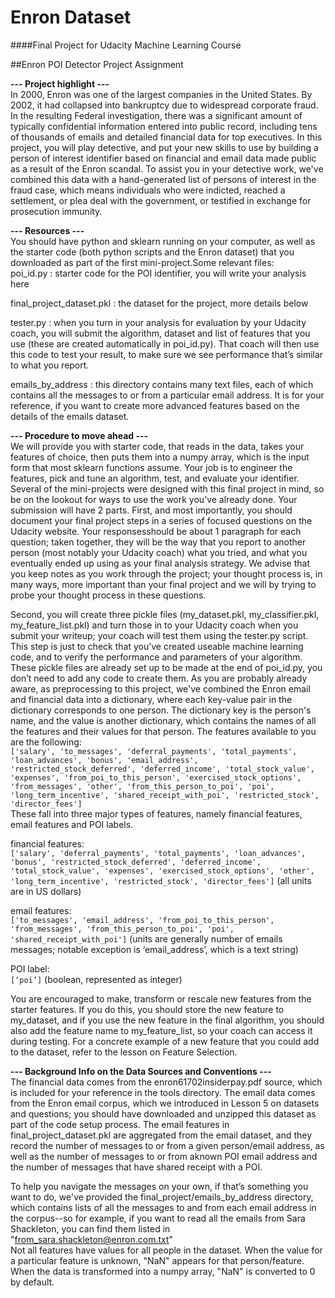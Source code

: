 # Enron Dataset
####Final Project for Udacity Machine Learning Course

##Enron POI Detector Project Assignment

**--- Project highlight ---**  
In 2000, Enron was one of the largest companies in the United States. By 2002, it had collapsed into bankruptcy due to widespread corporate fraud. In the resulting Federal investigation, there was a significant amount of typically confidential information entered into public record, including tens of thousands of emails and detailed financial data for top executives. In this project, you will play detective, and put your new skills to use by building a person of interest identifier based on financial and email data made public as a result of the Enron scandal. To assist you in your detective work, we've combined this data with a hand-generated list of persons of interest in the fraud case, which means individuals who were indicted, reached a settlement, or plea deal with the government, or testified in exchange for prosecution immunity.  

**--- Resources ---**  
You should have python and sklearn running on your computer, as well as the starter code (both python scripts and the Enron dataset) that you downloaded as part of the first mini-project.Some relevant files:  
poi_id.py : starter code for the POI identifier, you will write your analysis here  

final_project_dataset.pkl : the dataset for the project, more details below  

tester.py : when you turn in your analysis for evaluation by your Udacity coach, you will submit the algorithm, dataset and list of features that you use (these are created automatically in poi_id.py).  That coach will then use this code to test your result, to make sure we see performance that’s similar to what you report.
    
emails_by_address : this directory contains many text files, each of which contains all the messages to or from a particular email address.  It is for your reference, if you want to create more advanced features based on the details of the emails dataset.  
 
**--- Procedure to move ahead ---**  
We will provide you with starter code, that reads in the data, takes your features of choice, then puts them into a numpy array, which is the input form that most sklearn functions assume.  Your job is to engineer the features, pick and tune an algorithm, test, and evaluate your identifier.  Several of the mini-projects were designed with this final project in mind, so be on the lookout for ways to use the work you’ve already done.
Your submission will have 2 parts.  First, and most importantly, you should document your final project steps in a series of focused questions on the Udacity website.  Your responsesshould be about 1 paragraph for each question; taken together, they will be the way that you report to another person (most notably your Udacity coach) what you tried, and what you eventually ended up using as your final analysis strategy.  We advise that you keep notes as you work through the project; your thought process is, in many ways, more important than your final project and we will by trying to probe your thought process in these questions.

Second, you will create three pickle files (my_dataset.pkl, my_classifier.pkl, my_feature_list.pkl) and turn those in to your Udacity coach when you submit your writeup; your coach will test them using the tester.py script.  This step is just to check that you’ve created useable machine learning code, and to verify the performance and parameters of your algorithm.  These pickle files are already set up to be made at the end of poi_id.py, you don’t need to add any code to create them.
As you are probably already aware, as preprocessing to this project, we've combined the Enron email and financial data into a dictionary, where each key-value pair in the dictionary corresponds to one person.  The dictionary key is the person's name, and the value is another dictionary, which contains the names of all the features and their values for that person.  The features available to you are the following:  
```['salary', 'to_messages', 'deferral_payments', 'total_payments', 'loan_advances', 'bonus', 'email_address', 'restricted_stock_deferred', 'deferred_income', 'total_stock_value', 'expenses', 'from_poi_to_this_person', 'exercised_stock_options', 'from_messages', 'other', 'from_this_person_to_poi', 'poi', 'long_term_incentive', 'shared_receipt_with_poi', 'restricted_stock', 'director_fees']```  
These fall into three major types of features, namely financial features, email features and POI labels.  

financial features:  
```['salary', 'deferral_payments', 'total_payments', 'loan_advances', 'bonus', 'restricted_stock_deferred', 'deferred_income', 'total_stock_value', 'expenses', 'exercised_stock_options', 'other', 'long_term_incentive', 'restricted_stock', 'director_fees']```  (all units are in US dollars)  

email features:  
```['to_messages', 'email_address', 'from_poi_to_this_person', 'from_messages', 'from_this_person_to_poi', 'poi', 'shared_receipt_with_poi']``` (units are generally number of emails messages; notable exception is ‘email_address’, which is a text string)  

POI label:  
```[‘poi’]``` (boolean, represented as integer)  

You are encouraged to make, transform or rescale new features from the starter features.  If you do this, you should store the new feature to my_dataset, and if you use the new feature in the final algorithm, you should also add the feature name to my_feature_list, so your coach can access it during testing.  For a concrete example of a new feature that you could add to the dataset, refer to the lesson on Feature Selection.  

**--- Background Info on the Data Sources and Conventions ---**  
The financial data comes from the enron61702insiderpay.pdf source, which is included for your reference in the tools directory.  The email data comes from the Enron email corpus, which we introduced in Lesson 5 on datasets and questions; you should have downloaded and unzipped this dataset as part of the code setup process.  The email features in final_project_dataset.pkl are aggregated from the email dataset, and they record the number of messages to or from a given person/email address, as well as the number of messages to or from aknown POI email address and the number of messages that have shared receipt with a POI.

To help you navigate the messages on your own, if that’s something you want to do, we've provided the final_project/emails_by_address directory, which contains lists of all the messages to and from each email address in the corpus--so for example, if you want to read all the emails from Sara Shackleton, you can find them listed in "from_sara.shackleton@enron.com.txt"  
Not all features have values for all people in the dataset.  When the value for a particular feature is unknown, "NaN" appears for that person/feature.  When the data is transformed into a numpy array, "NaN" is converted to 0 by default.
